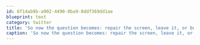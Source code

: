 ```yaml
---
id: 6f14ab9b-a902-4490-8ba9-8ddf369dd1ae
blueprint: text
category: twitter
title: 'So now the question becomes: repair the screen, leave it, or buy a new MBA.'
caption: 'So now the question becomes: repair the screen, leave it, or buy a new MBA.'
---
```

